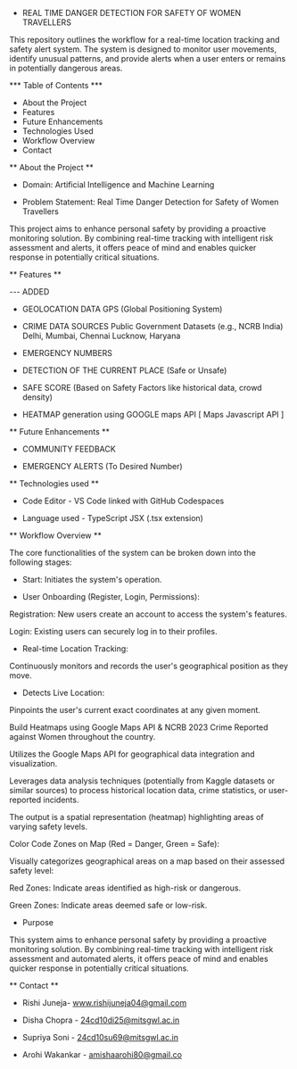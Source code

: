 - REAL TIME DANGER DETECTION FOR SAFETY OF WOMEN TRAVELLERS 

This repository outlines the workflow for a real-time location tracking and safety alert system. The system is designed to monitor user movements, identify unusual patterns, and provide alerts when a user enters or remains in potentially dangerous areas.


*** Table of Contents ***

- About the Project
- Features
- Future Enhancements 
- Technologies Used
- Workflow Overview 
- Contact


** About the Project **

- Domain: Artificial Intelligence and Machine Learning

- Problem Statement: Real Time Danger Detection for Safety of Women Travellers

This project aims to enhance personal safety by providing a proactive monitoring solution. By combining real-time tracking with intelligent risk assessment and alerts, it offers peace of mind and enables quicker response in potentially critical situations.


** Features **

--- ADDED

- GEOLOCATION DATA GPS (Global Positioning System)

- CRIME DATA SOURCES Public Government Datasets (e.g., NCRB India) Delhi, Mumbai, Chennai Lucknow, Haryana

- EMERGENCY NUMBERS

- DETECTION OF THE CURRENT PLACE (Safe or Unsafe)

- SAFE SCORE (Based on Safety Factors like historical data, crowd density)

- HEATMAP generation using GOOGLE maps API [ Maps Javascript API ]


** Future Enhancements **

- COMMUNITY FEEDBACK

- EMERGENCY ALERTS (To Desired Number)


** Technologies used **

- Code Editor - VS Code linked with GitHub Codespaces 

- Language used - TypeScript JSX (.tsx extension)


** Workflow Overview **

The core functionalities of the system can be broken down into the following stages:

* Start: Initiates the system's operation.

- User Onboarding (Register, Login, Permissions):

Registration: New users create an account to access the system's features.

Login: Existing users can securely log in to their profiles.

- Real-time Location Tracking:

Continuously monitors and records the user's geographical position as they move.

- Detects Live Location:

Pinpoints the user's current exact coordinates at any given moment.

Build Heatmaps using Google Maps API & NCRB 2023 Crime Reported against Women throughout the country.

Utilizes the Google Maps API for geographical data integration and visualization.

Leverages data analysis techniques (potentially from Kaggle datasets or similar sources) to process historical location data, crime statistics, or user-reported incidents.

The output is a spatial representation (heatmap) highlighting areas of varying safety levels.

Color Code Zones on Map (Red = Danger, Green = Safe):

Visually categorizes geographical areas on a map based on their assessed safety level:

Red Zones: Indicate areas identified as high-risk or dangerous.

Green Zones: Indicate areas deemed safe or low-risk.

- Purpose 

This system aims to enhance personal safety by providing a proactive monitoring solution. By combining real-time tracking with intelligent risk assessment and automated alerts, it offers peace of mind and enables quicker response in potentially critical situations.


** Contact ** 

- Rishi Juneja- www.rishijuneja04@gmail.com 

- Disha Chopra -  24cd10di25@mitsgwl.ac.in

- Supriya Soni - 24cd10su69@mitsgwl.ac.in

- Arohi Wakankar - amishaarohi80@gmail.co
